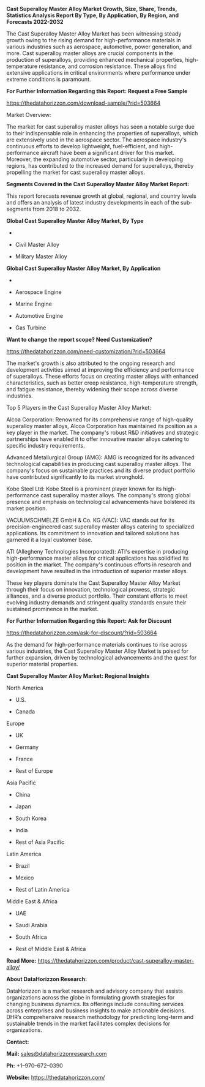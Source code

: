 **Cast Superalloy Master Alloy Market Growth, Size, Share, Trends,
Statistics Analysis Report By Type, By Application, By Region, and
Forecasts 2022-2032**

The Cast Superalloy Master Alloy Market has been witnessing steady
growth owing to the rising demand for high-performance materials in
various industries such as aerospace, automotive, power generation, and
more. Cast superalloy master alloys are crucial components in the
production of superalloys, providing enhanced mechanical properties,
high-temperature resistance, and corrosion resistance. These alloys find
extensive applications in critical environments where performance under
extreme conditions is paramount.

**For Further Information Regarding this Report: Request a Free Sample**

<https://thedatahorizzon.com/download-sample/?rid=503664>

Market Overview:

The market for cast superalloy master alloys has seen a notable surge
due to their indispensable role in enhancing the properties of
superalloys, which are extensively used in the aerospace sector. The
aerospace industry's continuous efforts to develop lightweight,
fuel-efficient, and high-performance aircraft have been a significant
driver for this market. Moreover, the expanding automotive sector,
particularly in developing regions, has contributed to the increased
demand for superalloys, thereby propelling the market for cast
superalloy master alloys.

**Segments Covered in the Cast Superalloy Master Alloy Market Report:**

This report forecasts revenue growth at global, regional, and country
levels and offers an analysis of latest industry developments in each of
the sub-segments from 2018 to 2032.

**Global Cast Superalloy Master Alloy Market, By Type**

-   

-   Civil Master Alloy

-   Military Master Alloy

**Global Cast Superalloy Master Alloy Market, By Application**

-   

-   Aerospace Engine

-   Marine Engine

-   Automotive Engine

-   Gas Turbine

**Want to change the report scope? Need Customization?**

<https://thedatahorizzon.com/need-customization/?rid=503664>

The market's growth is also attributed to the ongoing research and
development activities aimed at improving the efficiency and performance
of superalloys. These efforts focus on creating master alloys with
enhanced characteristics, such as better creep resistance,
high-temperature strength, and fatigue resistance, thereby widening
their scope across diverse industries.

Top 5 Players in the Cast Superalloy Master Alloy Market:

Alcoa Corporation: Renowned for its comprehensive range of high-quality
superalloy master alloys, Alcoa Corporation has maintained its position
as a key player in the market. The company's robust R&D initiatives and
strategic partnerships have enabled it to offer innovative master alloys
catering to specific industry requirements.

Advanced Metallurgical Group (AMG): AMG is recognized for its advanced
technological capabilities in producing cast superalloy master alloys.
The company's focus on sustainable practices and its diverse product
portfolio have contributed significantly to its market stronghold.

Kobe Steel Ltd: Kobe Steel is a prominent player known for its
high-performance cast superalloy master alloys. The company's strong
global presence and emphasis on technological advancements have
bolstered its market position.

VACUUMSCHMELZE GmbH & Co. KG (VAC): VAC stands out for its
precision-engineered cast superalloy master alloys catering to
specialized applications. Its commitment to innovation and tailored
solutions has garnered it a loyal customer base.

ATI (Allegheny Technologies Incorporated): ATI's expertise in producing
high-performance master alloys for critical applications has solidified
its position in the market. The company's continuous efforts in research
and development have resulted in the introduction of superior master
alloys.

These key players dominate the Cast Superalloy Master Alloy Market
through their focus on innovation, technological prowess, strategic
alliances, and a diverse product portfolio. Their constant efforts to
meet evolving industry demands and stringent quality standards ensure
their sustained prominence in the market.

**For Further Information Regarding this Report: Ask for Discount**

<https://thedatahorizzon.com/ask-for-discount/?rid=503664>

As the demand for high-performance materials continues to rise across
various industries, the Cast Superalloy Master Alloy Market is poised
for further expansion, driven by technological advancements and the
quest for superior material properties.

**Cast Superalloy Master Alloy Market: Regional Insights**

North America

-   U.S.

-   Canada

Europe

-   UK

-   Germany

-   France

-   Rest of Europe

Asia Pacific

-   China

-   Japan

-   South Korea

-   India

-   Rest of Asia Pacific

Latin America

-   Brazil

-   Mexico

-   Rest of Latin America

Middle East & Africa

-   UAE

-   Saudi Arabia

-   South Africa

-   Rest of Middle East & Africa

**Read More:**
<https://thedatahorizzon.com/product/cast-superalloy-master-alloy/>

**About DataHorizzon Research:**

DataHorizzon is a market research and advisory company that assists
organizations across the globe in formulating growth strategies for
changing business dynamics. Its offerings include consulting services
across enterprises and business insights to make actionable decisions.
DHR’s comprehensive research methodology for predicting long-term and
sustainable trends in the market facilitates complex decisions for
organizations.

**Contact:**

**Mail:** <sales@datahorizzonresearch.com>

**Ph:** +1–970–672–0390

**Website:** <https://thedatahorizzon.com/>
